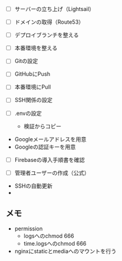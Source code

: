 - [ ] サーバーの立ち上げ（Lightsail）
- [ ] ドメインの取得（Route53）


- [ ] デプロイブランチを整える
- [ ] 本番環境を整える


- [ ] Gitの設定
- [ ] GitHubにPush
- [ ] 本番環境にPull
- [ ] SSH関係の設定
- [ ] .envの設定
  - 検証からコピー
- Googleメールアドレスを用意
- Googleの認証キーを用意

- [ ] Firebaseの導入手順書を確認
- [ ] 管理者ユーザーの作成（公式）


- SSHの自動更新
- 


## メモ

- permission
  - logsへのchmod 666
  - time.logsへのchmod 666
- nginxにstaticとmediaへのマウントを行う
